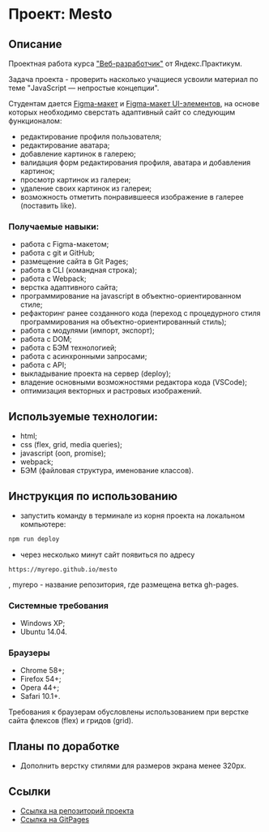 # **Проект: Mesto**

## **Описание**

Проектная работа курса ["Веб-разработчик"](https://practicum.yandex.ru/web/) от Яндекс.Практикум.

Задача проекта - проверить насколько учащиеся усвоили материал по теме "JavaScript — непростые концепции".

Студентам дается [Figma-макет](https://www.figma.com/file/2cn9N9jSkmxD84oJik7xL7/JavaScript.-Sprint-4?node-id=0%3A1) и [Figma-макет UI-элементов](https://www.figma.com/file/bjyvbKKJN2naO0ucURl2Z0/JavaScript.-Sprint-5?node-id=0%3A1), на основе которых необходимо сверстать адаптивный сайт со следующим функционалом:
* редактирование профиля пользователя;
* редактирование аватара;
* добавление картинок в галерею;
* валидация форм редактирования профиля, аватара и добавления картинок;
* просмотр картинок из галереи;
* удаление своих картинок из галереи;
* возможность отметить понравившееся изображение в галерее (поставить like).

### **Получаемые навыки:**
* работа с Figma-макетом;
* работа с git и GitHub;
* размещение сайта в Git Pages;
* работа в CLI (командная строка);
* работа с Webpack;
* верстка адаптивного сайта;
* программирование на javascript в объектно-ориентированном стиле;
* рефакторинг ранее созданного кода (переход с процедурного стиля программирования на объектно-ориентированный стиль);
* работа с модулями (импорт, экспорт);
* работа с DOM;
* работа с БЭМ технологией;
* работа с асинхронными запросами;
* работа с API;
* выкладывание проекта на сервер (deploy);
* владение основными возможностями редактора кода (VSCode);
* оптимизация вектоpных и растровых изображений.

## **Используемые технологии:**
* html;
* css (flex, grid, media queries);
* javascript (ооп, promise);
* webpack;
* БЭМ (файловая структура, именование классов).

## **Инструкция по использованию**
* запустить команду в терминале из корня проекта на локальном компьютере:
```bash
npm run deploy
```
* через несколько минут сайт появиться по адресу
```
https://myrepo.github.io/mesto
```
, myrepo - название репозитория, где размещена ветка gh-pages.
### **Системные требования**
* Windows XP;
* Ubuntu 14.04.

### **Браузеры**
- Chrome 58+;
- Firefox 54+;
- Opera 44+;
- Safari 10.1+.

Требования к браузерам обусловлены использованием при верстке сайта флексов (flex) и гридов (grid).

## **Планы по доработке**

* Дополнить верстку стилями для размеров экрана менее 320px.

## **Ссылки**

* [Ссылка на репозиторий проекта](https://github.com/dvsolodov/mesto)
* [Ссылка на GitPages](https://dvsolodov.github.io/mesto/)


